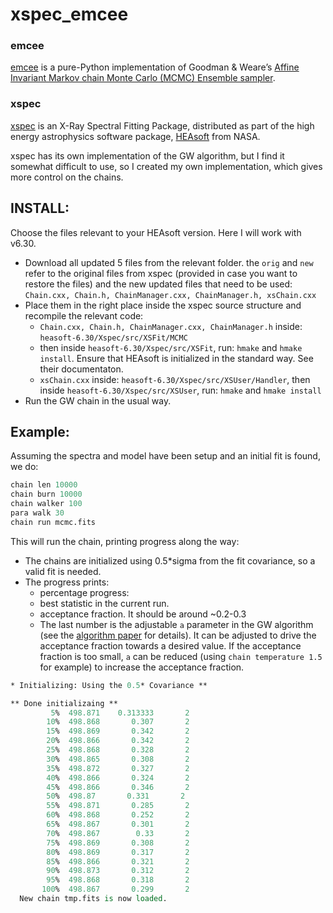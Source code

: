 # xspec_emcee

### emcee
[emcee](https://emcee.readthedocs.io/en/stable/) is a pure-Python implementation of Goodman & Weare’s [Affine Invariant Markov chain Monte Carlo (MCMC) Ensemble sampler](http://msp.berkeley.edu/camcos/2010/5-1/p04.xhtml).

### xspec
[xspec](https://heasarc.gsfc.nasa.gov/xanadu/xspec/) is an X-Ray Spectral Fitting Package, distributed as part of the high energy astrophysics software package, [HEAsoft](https://heasarc.gsfc.nasa.gov/docs/software/lheasoft/) from NASA.

xspec has its own implementation of the GW algorithm, but I find it somewhat difficult to use, so I created my own implementation, which gives more control on the chains.

## INSTALL:
Choose the files relevant to your HEAsoft version. Here I will work with v6.30.
- Download all updated 5 files from the relevant folder. the `orig` and `new` refer to the original files from xspec (provided in case you want to restore the files) and the new updated files that need to be used: `Chain.cxx, Chain.h, ChainManager.cxx, ChainManager.h, xsChain.cxx`
- Place them in the right place inside the xspec source structure and recompile the relevant code:
  - `Chain.cxx, Chain.h, ChainManager.cxx, ChainManager.h` inside: `heasoft-6.30/Xspec/src/XSFit/MCMC`
  - then inside `heasoft-6.30/Xspec/src/XSFit`, run: `hmake` and `hmake install`. Ensure that HEAsoft is initialized in the standard way. See their documentaton.
  - `xsChain.cxx` inside: `heasoft-6.30/Xspec/src/XSUser/Handler`, then inside `heasoft-6.30/Xspec/src/XSUser`, run: `hmake` and `hmake install`
- Run the GW chain in the usual way.


## Example:
Assuming the spectra and model have been setup and an initial fit is found, we do:
```tcl
chain len 10000
chain burn 10000
chain walker 100
para walk 30
chain run mcmc.fits
```
This will run the chain, printing progress along the way:
- The chains are initialized using 0.5*sigma from the fit covariance, so a valid fit is needed.
- The progress prints:
  - percentage progress:
  - best statistic in the current run.
  - acceptance fraction. It should be around ~0.2-0.3
  - The last number is the adjustable `a` parameter in the GW algorithm (see the [algorithm paper](https://arxiv.org/abs/1202.3665) for details). It can be adjusted to drive the acceptance fraction towards a desired value. If the acceptance fraction is too small, `a` can be reduced (using `chain temperature 1.5` for example) to increase the acceptance fraction.

```tcl
* Initializing: Using the 0.5* Covariance **

** Done initializaing **
         5%  498.871    0.313333       2
        10%  498.868       0.307       2
        15%  498.869       0.342       2
        20%  498.866       0.342       2
        25%  498.868       0.328       2
        30%  498.865       0.308       2
        35%  498.872       0.327       2
        40%  498.866       0.324       2
        45%  498.866       0.346       2
        50%  498.87       0.331       2
        55%  498.871       0.285       2
        60%  498.868       0.252       2
        65%  498.867       0.301       2
        70%  498.867        0.33       2
        75%  498.869       0.308       2
        80%  498.869       0.317       2
        85%  498.866       0.321       2
        90%  498.873       0.312       2
        95%  498.868       0.318       2
       100%  498.867       0.299       2
  New chain tmp.fits is now loaded.

```
